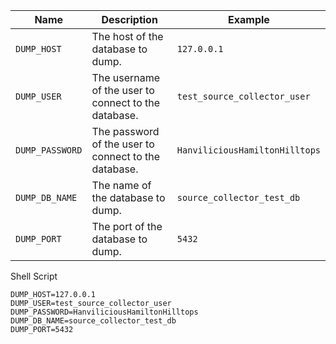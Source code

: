 
| Name            | Description                                                                                                                                                                                                                                                       | Example                        |
|-----------------|-------------------------------------------------------------------------------------|--------------------------------|
| `DUMP_HOST`     | The host of the database to dump.  | `127.0.0.1`                    |
| `DUMP_USER`     | The username of the user to connect to the database. | `test_source_collector_user`   |
| `DUMP_PASSWORD` | The password of the user to connect to the database. | `HanviliciousHamiltonHilltops` |
| `DUMP_DB_NAME`  | The name of the database to dump. | `source_collector_test_db`     |
| `DUMP_PORT`     | The port of the database to dump.  | `5432`                         |

Shell Script

```env
DUMP_HOST=127.0.0.1
DUMP_USER=test_source_collector_user
DUMP_PASSWORD=HanviliciousHamiltonHilltops
DUMP_DB_NAME=source_collector_test_db
DUMP_PORT=5432
```